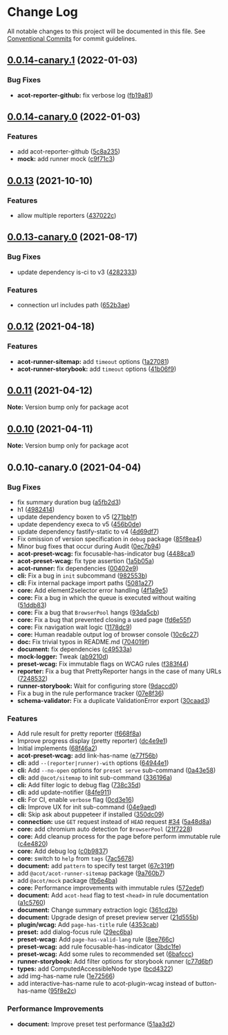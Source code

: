 # Change Log

All notable changes to this project will be documented in this file.
See [Conventional Commits](https://conventionalcommits.org) for commit guidelines.

## [0.0.14-canary.1](https://github.com/acot-a11y/acot/compare/v0.0.14-canary.0...v0.0.14-canary.1) (2022-01-03)

### Bug Fixes

- **acot-reporter-github:** fix verbose log ([fb19a81](https://github.com/acot-a11y/acot/commit/fb19a81a3c6dd56529a890b93f227bb5d770fda3))

## [0.0.14-canary.0](https://github.com/acot-a11y/acot/compare/v0.0.13...v0.0.14-canary.0) (2022-01-03)

### Features

- add acot-reporter-github ([5c8a235](https://github.com/acot-a11y/acot/commit/5c8a235a016f595e401b8ce7e4508c17c07c8310))
- **mock:** add runner mock ([c9f71c3](https://github.com/acot-a11y/acot/commit/c9f71c369c2ede7514884b2e0187f0a4e841c218))

## [0.0.13](https://github.com/acot-a11y/acot/compare/v0.0.13-canary.0...v0.0.13) (2021-10-10)

### Features

- allow multiple reporters ([437022c](https://github.com/acot-a11y/acot/commit/437022c73270e94f80e3c337c4d4459967f66e9d))

## [0.0.13-canary.0](https://github.com/acot-a11y/acot/compare/v0.0.12...v0.0.13-canary.0) (2021-08-17)

### Bug Fixes

- update dependency is-ci to v3 ([4282333](https://github.com/acot-a11y/acot/commit/42823334b0a4ce569ed4b608cda5f2b9abe1123c))

### Features

- connection url includes path ([652b3ae](https://github.com/acot-a11y/acot/commit/652b3ae572de2d7a4033c0c509dbdfe5c01b8e6d))

## [0.0.12](https://github.com/acot-a11y/acot/compare/v0.0.11...v0.0.12) (2021-04-18)

### Features

- **acot-runner-sitemap:** add `timeout` options ([1a27081](https://github.com/acot-a11y/acot/commit/1a2708140e4c8310c389181b376b3638cc317aa5))
- **acot-runner-storybook:** add `timeout` options ([41b06f9](https://github.com/acot-a11y/acot/commit/41b06f98d7f920acc6a67a1912d32a856b357c48))

## [0.0.11](https://github.com/acot-a11y/acot/compare/v0.0.10...v0.0.11) (2021-04-12)

**Note:** Version bump only for package acot

## [0.0.10](https://github.com/acot-a11y/acot/compare/v0.0.10-canary.0...v0.0.10) (2021-04-11)

**Note:** Version bump only for package acot

## 0.0.10-canary.0 (2021-04-04)

### Bug Fixes

- fix summary duration bug ([a5fb2d3](https://github.com/acot-a11y/acot/commit/a5fb2d34bc30967d284b37b24a0ea54220bf3565))
- h1 ([4982414](https://github.com/acot-a11y/acot/commit/498241471b781795da70a54fa59c5b91d9f12bab))
- update dependency boxen to v5 ([271bb1f](https://github.com/acot-a11y/acot/commit/271bb1f87e8d30e6a1c6f6ec1ead59e1b356284c))
- update dependency execa to v5 ([456b0de](https://github.com/acot-a11y/acot/commit/456b0dec9695853acb711a90b676078fb7c45fb9))
- update dependency fastify-static to v4 ([4d69df7](https://github.com/acot-a11y/acot/commit/4d69df745cc20b7ee21379c0df406c08bf2268e1))
- Fix omission of version specification in `debug` package ([85f8ea4](https://github.com/acot-a11y/acot/commit/85f8ea44c7b029301dbcd6bceef427fda35972b6))
- Minor bug fixes that occur during Audit ([0ec7b94](https://github.com/acot-a11y/acot/commit/0ec7b94e8f885cb45aae351d0279033367b8d94c))
- **acot-preset-wcag:** fix focusable-has-indicator bug ([4488ca1](https://github.com/acot-a11y/acot/commit/4488ca13c67f64d2b1d68f75c1c7d01c4d0c0e44))
- **acot-preset-wcag:** fix type assertion ([1a5b05a](https://github.com/acot-a11y/acot/commit/1a5b05a6c6e0bec29008a6fe356bb0bacff70f84))
- **acot-runner:** fix dependencies ([00402e9](https://github.com/acot-a11y/acot/commit/00402e9fe33bba70d90a3917b7ad46071878bef7))
- **cli:** Fix a bug in `init` subcommand ([982553b](https://github.com/acot-a11y/acot/commit/982553b6e6dc76ecdd19727e8682f3e1efd90572))
- **cli:** Fix internal package import paths ([5081a27](https://github.com/acot-a11y/acot/commit/5081a27021bdb8c679e0f7bb1612b53dc46e477d))
- **core:** Add element2selector error handling ([4f1a9e5](https://github.com/acot-a11y/acot/commit/4f1a9e5cae66211cd8825028284e81077c8b745e))
- **core:** Fix a bug in which the queue is executed without waiting ([51ddb83](https://github.com/acot-a11y/acot/commit/51ddb836309f927da27e947ac209662ca6696d5e))
- **core:** Fix a bug that `BrowserPool` hangs ([93da5cb](https://github.com/acot-a11y/acot/commit/93da5cbdf28508e4e3cf95983bf710d1675ff3da))
- **core:** Fix a bug that prevented closing a used page ([fd6e55f](https://github.com/acot-a11y/acot/commit/fd6e55f33d6ef057f1c869345674d3a399285032))
- **core:** Fix navigation wait logic ([1178dc9](https://github.com/acot-a11y/acot/commit/1178dc9d4ea6582be3f9d93ebf5aa58f7f7f55ce))
- **core:** Human readable output log of browser console ([10c6c27](https://github.com/acot-a11y/acot/commit/10c6c277c7f2050cffffa7e8f251fb1056dd7286))
- **doc:** Fix trivial typos in README.md ([704019f](https://github.com/acot-a11y/acot/commit/704019f458c1bce1c8811dac2f34151c0d990a99))
- **document:** fix dependencies ([c49533a](https://github.com/acot-a11y/acot/commit/c49533a15e4e066320bd6d7c40a17b4912e3fb83))
- **mock-logger:** Tweak ([ab9210d](https://github.com/acot-a11y/acot/commit/ab9210dc1c645e78a9fcee5dc84a225289d1ce5c))
- **preset-wcag:** Fix immutable flags on WCAG rules ([f383f44](https://github.com/acot-a11y/acot/commit/f383f44e8e66918b609199fdcbb70c1c7221d7e4))
- **reporter:** Fix a bug that PrettyReporter hangs in the case of many URLs ([7248532](https://github.com/acot-a11y/acot/commit/7248532c0380a0483a537c124173f2191027dd54))
- **runner-storybook:** Wait for configuring store ([9daccd0](https://github.com/acot-a11y/acot/commit/9daccd0ca48ea1f7ab0a7b543e45fa685925dafa))
- Fix a bug in the rule performance tracker ([07e8f36](https://github.com/acot-a11y/acot/commit/07e8f36bfabfed8650fc8949409d94f48bca2677))
- **schema-validator:** Fix a duplicate ValidationError export ([30caad3](https://github.com/acot-a11y/acot/commit/30caad386952f72065112d3746add412d13098a3))

### Features

- Add rule result for pretty reporter ([f668f8a](https://github.com/acot-a11y/acot/commit/f668f8a56e730ea31ece53f23d7fd2629e456211))
- Improve progress display (pretty reporter) ([dc4e9e1](https://github.com/acot-a11y/acot/commit/dc4e9e1655408a499619a690798e06ef439844be))
- Initial implements ([68f46a2](https://github.com/acot-a11y/acot/commit/68f46a250de7793795678ece40d23d927ddd075c))
- **acot-preset-wcag:** add link-has-name ([e77f56b](https://github.com/acot-a11y/acot/commit/e77f56b4057619ee941e4b2af1c145cfb27205fd))
- **cli:** add `--(reporter|runner)-with` options ([64944e1](https://github.com/acot-a11y/acot/commit/64944e12c3af8572a84ffb8553ad657d119d2170))
- **cli:** Add `--no-open` options for `preset serve` sub-command ([0a43e58](https://github.com/acot-a11y/acot/commit/0a43e58bcb5b8e8f3bb1fe639989570eef6c5815))
- **cli:** add `@acot/sitemap` to init sub-command ([336196a](https://github.com/acot-a11y/acot/commit/336196a22223a0ebaeca99aed923b8910851706c))
- **cli:** Add filter logic to debug flag ([738c35d](https://github.com/acot-a11y/acot/commit/738c35d0c318036b09faff6588671f054c7508bb))
- **cli:** add update-notifier ([84fe911](https://github.com/acot-a11y/acot/commit/84fe91119ff4862cb82d00da2d0949965ec221c5))
- **cli:** For CI, enable `verbose` flag ([0cd3e16](https://github.com/acot-a11y/acot/commit/0cd3e16e145ef5d5f09b88219a7fbdcc430714b2))
- **cli:** Improve UX for init sub-command ([04e9aed](https://github.com/acot-a11y/acot/commit/04e9aedb05e8be8d07ef0ffa2d804ab89e8ccd56))
- **cli:** Skip ask about puppeteer if installed ([350dc09](https://github.com/acot-a11y/acot/commit/350dc09ced8e7c17c77edc75b879f18471b7d488))
- **connection:** use `GET` request instead of `HEAD` request [#34](https://github.com/acot-a11y/acot/issues/34) ([5a48d8a](https://github.com/acot-a11y/acot/commit/5a48d8ae9bcab53137cdd842f48fb8a17d9edc36))
- **core:** add chromium auto detection for `BrowserPool` ([21f7228](https://github.com/acot-a11y/acot/commit/21f722882efe18605dc3867ddf328f31aede160a))
- **core:** Add cleanup process for the page before perform immutable rule ([c4e4820](https://github.com/acot-a11y/acot/commit/c4e48203bd9af0289f310b0e155409cfacc1002d))
- **core:** Add debug log ([c0b9837](https://github.com/acot-a11y/acot/commit/c0b98374abf2d5547c6e78b4b1cc9a92027e9f3a))
- **core:** switch to `help` from `tags` ([7ac5678](https://github.com/acot-a11y/acot/commit/7ac56780e46c26f94aeda3f0c1d1482f47521acb))
- **document:** add `pattern` to specify test target ([67c319f](https://github.com/acot-a11y/acot/commit/67c319f911f75817c4685cdfab2112b031c5e3d0))
- add `@acot/acot-runner-sitemap` package ([9a760b7](https://github.com/acot-a11y/acot/commit/9a760b787df44a0febac52ccb254073179786306))
- add `@acot/mock` package ([fb6e4ba](https://github.com/acot-a11y/acot/commit/fb6e4bad5a5562260561c5585eb83ba492bdb6a6))
- **core:** Performance improvements with immutable rules ([572edef](https://github.com/acot-a11y/acot/commit/572edefca26d1817a46e2f1c74c8d31b6762642d))
- **document:** Add `acot-head` flag to test `<head>` in rule documentation ([a1c5760](https://github.com/acot-a11y/acot/commit/a1c5760c0207edcd64ccc55d106bf2f980897999))
- **document:** Change summary extraction logic ([361cd2b](https://github.com/acot-a11y/acot/commit/361cd2b448439fd769c20b757fe86abe67f653ee))
- **document:** Upgrade design of preset preview server ([21d555b](https://github.com/acot-a11y/acot/commit/21d555bf191af82a4781f64ab5a0bab5bcc5232f))
- **plugin/wcag:** Add `page-has-title` rule ([4353cab](https://github.com/acot-a11y/acot/commit/4353cabee66982a7b784731cbbeaa2c5035b6270))
- **preset:** add dialog-focus rule ([29ec6ba](https://github.com/acot-a11y/acot/commit/29ec6ba8466bf95678669a84cd14d278ded01821))
- **preset-wcag:** Add `page-has-valid-lang` rule ([8ee766c](https://github.com/acot-a11y/acot/commit/8ee766c3974c735553a830185bf098d0d427aacb))
- **preset-wcag:** add rule focusable-has-indicator ([3bdc1fe](https://github.com/acot-a11y/acot/commit/3bdc1fe8687066dcd0f1d79dfcc5f07f8a43a882))
- **preset-wcag:** Add some rules to recommended set ([6bafccc](https://github.com/acot-a11y/acot/commit/6bafcccdf3cb0974cd1a27b21e163ae7f1104783))
- **runner-storybook:** Add filter options for storybook runner ([c77d6bf](https://github.com/acot-a11y/acot/commit/c77d6bf50a1bddbbd1021c7b71d00e1652376b11))
- **types:** add ComputedAccessibleNode type ([bcd4322](https://github.com/acot-a11y/acot/commit/bcd4322b02cfdd9c264523f4b49d029b0ed92868))
- add img-has-name rule ([1e72566](https://github.com/acot-a11y/acot/commit/1e72566f3bd67422652e0f855c4673be259df41d))
- add interactive-has-name rule to acot-plugin-wcag instead of button-has-name ([95f8e2c](https://github.com/acot-a11y/acot/commit/95f8e2c408a4a04155ab126022d9ee9af66916ed))

### Performance Improvements

- **document:** Improve preset test performance ([51aa3d2](https://github.com/acot-a11y/acot/commit/51aa3d2f6dc6f609c179f5410c12d9ad431706f3))
